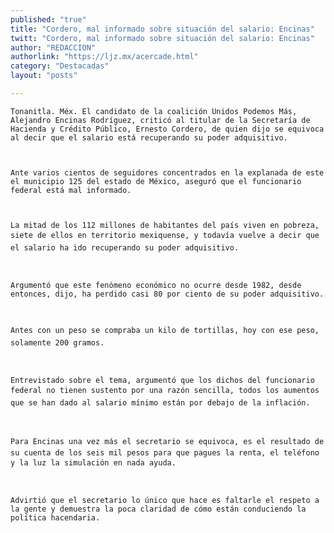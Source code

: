 ```yaml
---
published: "true"
title: "Cordero, mal informado sobre situación del salario: Encinas"
twitt: "Cordero, mal informado sobre situación del salario: Encinas"
author: "REDACCION"
authorlink: "https://ljz.mx/acercade.html"
category: "Destacadas"
layout: "posts"

---
```



  
    Tonanitla. Méx. El candidato de la coalición Unidos Podemos Más, Alejandro Encinas Rodríguez, criticó al titular de la Secretaría de Hacienda y Crédito Público, Ernesto Cordero, de quien dijo se equivoca al decir que el salario está recuperando su poder adquisitivo.
  
  
  
    Ante varios cientos de seguidores concentrados en la explanada de este el municipio 125 del estado de México, aseguró que el funcionario federal está mal informado.
  
  
  
    La mitad de los 112 millones de habitantes del país viven en pobreza, siete de ellos en territorio mexiquense, y todavía vuelve a decir que el salario ha ido recuperando su poder adquisitivo.
  
  
  
    Argumentó que este fenómeno económico no ocurre desde 1982, desde entonces, dijo, ha perdido casi 80 por ciento de su poder adquisitivo.
  
  
  
    Antes con un peso se compraba un kilo de tortillas, hoy con ese peso, solamente 200 gramos.
  
  
  
    Entrevistado sobre el tema, argumentó que los dichos del funcionario federal no tienen sustento por una razón sencilla, todos los aumentos que se han dado al salario mínimo están por debajo de la inflación.
  
  
  
    Para Encinas una vez más el secretario se equivoca, es el resultado de su cuenta de los seis mil pesos para que pagues la renta, el teléfono y la luz la simulación en nada ayuda.
  
  
  
    Advirtió que el secretario lo único que hace es faltarle el respeto a la gente y demuestra la poca claridad de cómo están conduciendo la política hacendaria.
  

